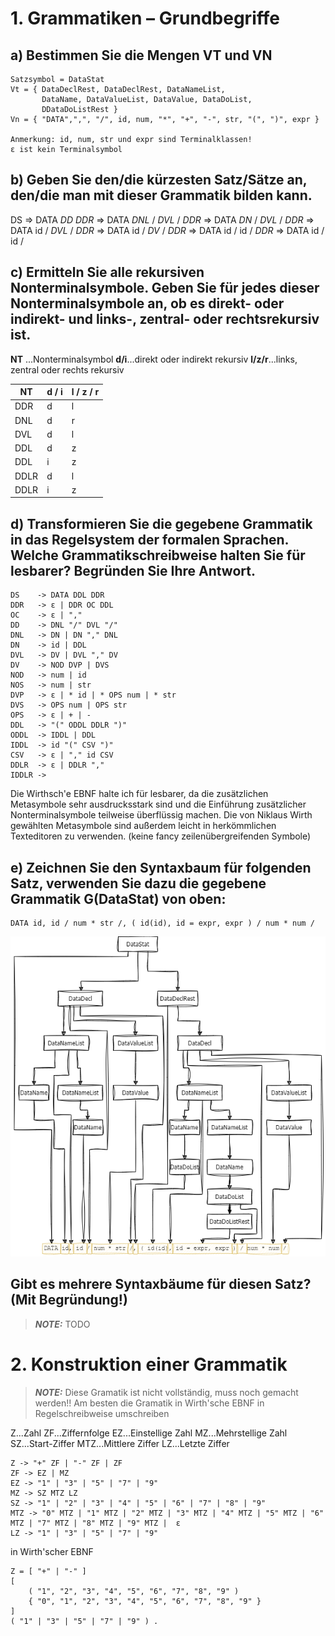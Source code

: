 # 1. Grammatiken – Grundbegriffe

## a) Bestimmen Sie die Mengen VT und VN
```
Satzsymbol = DataStat
Vt = { DataDeclRest, DataDeclRest, DataNameList, 
       DataName, DataValueList, DataValue, DataDoList,
       DDataDoListRest }
Vn = { "DATA",",", "/", id, num, "*", "+", "-", str, "(", ")", expr }

Anmerkung: id, num, str und expr sind Terminalklassen!
ε ist kein Terminalsymbol
```

## b) Geben Sie den/die kürzesten Satz/Sätze an, den/die man mit dieser Grammatik bilden kann.

DS => DATA *DD* *DDR* =>
DATA *DNL* / *DVL* / *DDR* =>
DATA *DN* / *DVL* / *DDR* =>
DATA id / *DVL* / *DDR* =>
DATA id / *DV* / *DDR* =>
DATA id / id / *DDR* =>
DATA id / id /

## c) Ermitteln Sie alle rekursiven Nonterminalsymbole. Geben Sie für jedes dieser Nonterminalsymbole an, ob es direkt- oder indirekt- und links-, zentral- oder rechtsrekursiv ist.

**NT** ...Nonterminalsymbol
**d/i**...direkt oder indirekt rekursiv
**l/z/r**...links, zentral oder rechts rekursiv

| NT  | d / i | l / z / r |
|---  |---    | ---       |
| DDR  |   d |  l   |
| DNL  |   d |  r   |
| DVL  |   d |  l   |
| DDL  |   d |  z   |
| DDL  |   i |  z   |
| DDLR |   d |  l   |
| DDLR |   i |  z   |


## d) Transformieren Sie die gegebene Grammatik in das Regelsystem der formalen Sprachen. Welche Grammatikschreibweise halten Sie für lesbarer? Begründen Sie Ihre Antwort.

```
DS    -> DATA DDL DDR
DDR   -> ε | DDR OC DDL
OC    -> ε | ","
DD    -> DNL "/" DVL "/"
DNL   -> DN | DN "," DNL
DN    -> id | DDL
DVL   -> DV | DVL "," DV
DV    -> NOD DVP | DVS
NOD   -> num | id
NOS   -> num | str
DVP   -> ε | * id | * OPS num | * str 
DVS   -> OPS num | OPS str
OPS   -> ε | + | -
DDL   -> "(" ODDL DDLR ")"
ODDL  -> IDDL | DDL
IDDL  -> id "(" CSV ")" 
CSV   -> ε | "," id CSV
DDLR  -> ε | DDLR ","
IDDLR -> 

```
Die Wirthsch'e EBNF halte ich für lesbarer, da die zusätzlichen Metasymbole sehr
ausdrucksstark sind und die Einführung zusätzlicher Nonterminalsymbole teilweise überflüssig machen. Die von Niklaus Wirth gewählten Metasymbole sind außerdem leicht in herkömmlichen Texteditoren zu verwenden. (keine fancy zeilenübergreifenden Symbole)


## e) Zeichnen Sie den Syntaxbaum für folgenden Satz, verwenden Sie dazu die gegebene Grammatik G(DataStat) von oben:
```
DATA id, id / num * str /, ( id(id), id = expr, expr ) / num * num /
```

![Syntaxtree](pictures/Syntaxtree.png)

## Gibt es mehrere Syntaxbäume für diesen Satz? (Mit Begründung!)

 >**_NOTE:_**
TODO



# 2. Konstruktion einer Grammatik

>**_NOTE:_**
Diese Gramatik ist nicht vollständig, muss noch gemacht werden!!
Am besten die Gramatik in Wirth'sche EBNF in Regelschreibweise umschreiben 

Z...Zahl
ZF...Ziffernfolge
EZ...Einstellige Zahl
MZ...Mehrstellige Zahl
SZ...Start-Ziffer
MTZ...Mittlere Ziffer
LZ...Letzte Ziffer

```
Z -> "+" ZF | "-" ZF | ZF
ZF -> EZ | MZ
EZ -> "1" | "3" | "5" | "7" | "9" 
MZ -> SZ MTZ LZ
SZ -> "1" | "2" | "3" | "4" | "5" | "6" | "7" | "8" | "9"
MTZ -> "0" MTZ | "1" MTZ | "2" MTZ | "3" MTZ | "4" MTZ | "5" MTZ | "6" MTZ | "7" MTZ | "8" MTZ | "9" MTZ |  ε
LZ -> "1" | "3" | "5" | "7" | "9"
```

in Wirth'scher EBNF
```
Z = [ "+" | "-" ] 
[
    ( "1", "2", "3", "4", "5", "6", "7", "8", "9" )
    { "0", "1", "2", "3", "4", "5", "6", "7", "8", "9" }
]
( "1" | "3" | "5" | "7" | "9" ) .
```


